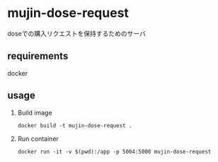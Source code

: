 # mujin-dose-request
doseでの購入リクエストを保持するためのサーバ

## requirements  
docker  

## usage

1. Build image  
    ```
    docker build -t mujin-dose-request .  
    ```

1. Run container  
    ```
    docker run -it -v $(pwd):/app -p 5004:5000 mujin-dose-request  
    ```
